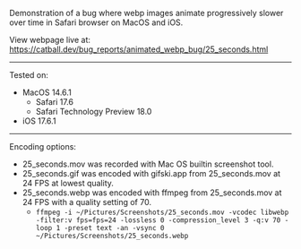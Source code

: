 Demonstration of a bug where webp images animate progressively slower over time in Safari browser on MacOS and iOS.

View webpage live at: https://catball.dev/bug_reports/animated_webp_bug/25_seconds.html

---

Tested on:

- MacOS 14.6.1
  - Safari 17.6
  - Safari Technology Preview 18.0
- iOS 17.6.1

---

Encoding options:

- 25_seconds.mov was recorded with Mac OS builtin screenshot tool.
- 25_seconds.gif was encoded with gifski.app from 25_seconds.mov at 24 FPS at lowest quality.
- 25_seconds.webp was encoded with ffmpeg from 25_seconds.mov at 24 FPS with a quality setting of 70.
  - `ffmpeg -i ~/Pictures/Screenshots/25_seconds.mov -vcodec libwebp -filter:v fps=fps=24 -lossless 0 -compression_level 3 -q:v 70 -loop 1 -preset text -an -vsync 0 ~/Pictures/Screenshots/25_seconds.webp`
